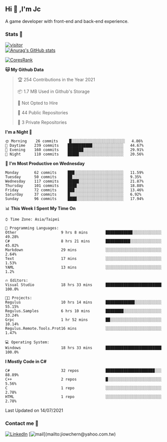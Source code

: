 ## Hi 👋 ,I'm Jc  

A game developer with front-end and back-end experience.  

### Stats  📝
[![visitor](https://visitor-badge.glitch.me/badge?page_id=jiowchern.jiowchern&style=flat-square&color=0088cc)](https://visitor-badge.glitch.me/badge?page_id=jiowchern.jiowchern&style=flat-square&color=0088cc)  
[![Anurag's GitHub stats](https://github-readme-stats.vercel.app/api?username=jiowchern&count_private=true&&show_icons=true)](https://github.com/anuraghazra/github-readme-stats)  
<!-- [![trophy](https://github-profile-trophy.vercel.app/?username=jiowchern)](https://github.com/ryo-ma/github-profile-trophy)   -->
[![CoresRank](https://cr-ss-service.azurewebsites.net/api/ScreenShot?widget=summary&username=jiowchern)](https://cr-ss-service.azurewebsites.net/api/ScreenShot?widget=summary&username=jiowchern)


<!--START_SECTION:waka-->
**🐱 My Github Data** 

> 🏆 254 Contributions in the Year 2021
 > 
> 📦 1.7 MB Used in Github's Storage 
 > 
> 🚫 Not Opted to Hire
 > 
> 📜 44 Public Repositories 
 > 
> 🔑 3 Private Repositories  
 > 
**I'm a Night 🦉** 

```text
🌞 Morning    26 commits     █░░░░░░░░░░░░░░░░░░░░░░░░   4.86% 
🌆 Daytime    239 commits    ███████████░░░░░░░░░░░░░░   44.67% 
🌃 Evening    160 commits    ███████░░░░░░░░░░░░░░░░░░   29.91% 
🌙 Night      110 commits    █████░░░░░░░░░░░░░░░░░░░░   20.56%

```
📅 **I'm Most Productive on Wednesday** 

```text
Monday       62 commits     ███░░░░░░░░░░░░░░░░░░░░░░   11.59% 
Tuesday      50 commits     ██░░░░░░░░░░░░░░░░░░░░░░░   9.35% 
Wednesday    117 commits    █████░░░░░░░░░░░░░░░░░░░░   21.87% 
Thursday     101 commits    ████░░░░░░░░░░░░░░░░░░░░░   18.88% 
Friday       72 commits     ███░░░░░░░░░░░░░░░░░░░░░░   13.46% 
Saturday     37 commits     █░░░░░░░░░░░░░░░░░░░░░░░░   6.92% 
Sunday       96 commits     ████░░░░░░░░░░░░░░░░░░░░░   17.94%

```


📊 **This Week I Spent My Time On** 

```text
⌚︎ Time Zone: Asia/Taipei

💬 Programming Languages: 
Other                    9 hrs 8 mins        ████████████░░░░░░░░░░░░░   49.28% 
C#                       8 hrs 21 mins       ███████████░░░░░░░░░░░░░░   45.02% 
Markdown                 29 mins             ░░░░░░░░░░░░░░░░░░░░░░░░░   2.64% 
Text                     17 mins             ░░░░░░░░░░░░░░░░░░░░░░░░░   1.53% 
YAML                     13 mins             ░░░░░░░░░░░░░░░░░░░░░░░░░   1.2%

🔥 Editors: 
Visual Studio            18 hrs 33 mins      █████████████████████████   100.0%

🐱‍💻 Projects: 
Regulus                  10 hrs 14 mins      █████████████░░░░░░░░░░░░   55.15% 
Regulus.Samples          6 hrs 10 mins       ████████░░░░░░░░░░░░░░░░░   33.24% 
Grpc                     1 hr 52 mins        ██░░░░░░░░░░░░░░░░░░░░░░░   10.14% 
Regulus.Remote.Tools.Prot16 mins             ░░░░░░░░░░░░░░░░░░░░░░░░░   1.47%

💻 Operating System: 
Windows                  18 hrs 33 mins      █████████████████████████   100.0%

```

**I Mostly Code in C#** 

```text
C#                       32 repos            ██████████████████████░░░   88.89% 
C++                      2 repos             █░░░░░░░░░░░░░░░░░░░░░░░░   5.56% 
C                        1 repo              ░░░░░░░░░░░░░░░░░░░░░░░░░   2.78% 
HTML                     1 repo              ░░░░░░░░░░░░░░░░░░░░░░░░░   2.78%

```



 Last Updated on 14/07/2021
<!--END_SECTION:waka-->



### Contact me 💬
[![LinkedIn](https://img.shields.io/badge/-JiowchernChen-0077B5?style==flat-square&logo=LinkedIn&logoColor=white)](https://www.linkedin.com/in/jiowchern-chen-4aaa90b7/) [![mail](https://img.shields.io/badge/-jiowchern%40yahoo.com.tw-blueviolet?style=flat-square&logo=yahoo!)](mailto:jiowchern@yahoo.com.tw)    

<!-- [![Linkedin Badge](https://img.shields.io/badge/-LinkedIn-blue?style=flat-square&logo=Linkedin&logoColor=white&link=https://www.linkedin.com/in/jiowchern-chen-4aaa90b7/)](https://www.linkedin.com/in/jiowchern-chen-4aaa90b7/) -->


<!--
**jiowchern/jiowchern** is a ✨ _special_ ✨ repository because its `README.md` (this file) appears on your GitHub profile.

Here are some ideas to get you started:

- 🔭 I’m currently working on ...
- 🌱 I’m currently learning ...
- 👯 I’m looking to collaborate on ...
- 🤔 I’m looking for help with ...
- 💬 Ask me about ...
- 📫 How to reach me: ...
- 😄 Pronouns: ...
- ⚡ Fun fact: ...
-->

